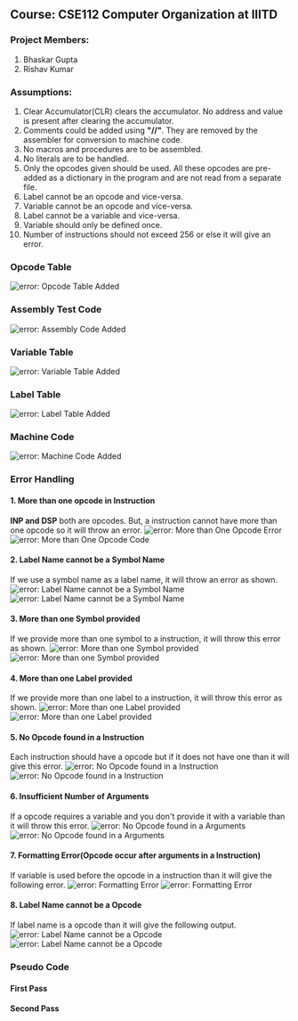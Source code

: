 ## Course: CSE112 Computer Organization at IIITD

### Project Members:

1. Bhaskar Gupta
2. Rishav Kumar

### Assumptions:

1. Clear Accumulator(CLR) clears the accumulator. No address and value is present after clearing the accumulator.
2. Comments could be added using **"//"**. They are removed by the assembler for conversion to machine code.
3. No macros and procedures are to be assembled.
4. No literals are to be handled.
5. Only the opcodes given should be used. All these opcodes are pre-added as a dictionary in the program and are not read from a separate file.
6. Label cannot be an opcode and vice-versa.
7. Variable cannot be an opcode and vice-versa.
8. Label cannot be a variable and vice-versa.
9. Variable should only be defined once.
10. Number of instructions should not exceed 256 or else it will give an error.

### Opcode Table
![error: Opcode Table Added](./Assets/Opcode_Table.png)

### Assembly Test Code
![error: Assembly Code Added](./Assets/AssemblyCode.png)

### Variable Table
![error: Variable Table Added](./Assets/VariableTable.png)

### Label Table
![error: Label Table Added](./Assets/LabelTable.png)

### Machine Code
![error: Machine Code Added](./Assets/MachineCode.png)

### Error Handling

#### 1. More than one opcode in Instruction

**INP and DSP** both are opcodes. But, a instruction cannot have more than one opcode so it will throw an error. 
![error: More than One Opcode Error](./Assets/Code1.png)
![error: More than One Opcode Code](./Assets/Error1.png)

#### 2. Label Name cannot be a Symbol Name
If we use a symbol name as a label name, it will throw an error as shown.
![error: Label Name cannot be a Symbol Name](./Assets/Code2.png)
![error: Label Name cannot be a Symbol Name](./Assets/Error2.png)

#### 3. More than one Symbol provided
If we provide more than one symbol to a instruction, it will throw this error as shown.
![error: More than one Symbol provided](./Assets/Code3.png)
![error: More than one Symbol provided](./Assets/Error3.png)

#### 4. More than one Label provided
If we provide more than one label to a instruction, it will throw this error as shown.
![error: More than one Label provided](./Assets/Code4.png)
![error: More than one Label provided](./Assets/Error4.png)

#### 5. No Opcode found in a Instruction
Each instruction should have a opcode but if it does not have one than it will give this error.
![error: No Opcode found in a Instruction](./Assets/Code5.png)
![error: No Opcode found in a Instruction](./Assets/Error5.png)

#### 6. Insufficient Number of Arguments 
If a opcode requires a variable and you don't provide it with a variable than it will throw this error.
![error: No Opcode found in a Arguments](./Assets/Code6.png)
![error: No Opcode found in a Arguments](./Assets/Error6.png)

#### 7. Formatting Error(Opcode occur after arguments in a Instruction)
If variable is used before the opcode in a instruction than it will give the following error.
![error: Formatting Error](./Assets/Code7.png)
![error: Formatting Error](./Assets/Error7.png)

#### 8. Label Name cannot be a Opcode
If label name is a opcode than it will give the following output. 
![error: Label Name cannot be a Opcode](./Assets/Code8.png)
![error: Label Name cannot be a Opcode](./Assets/Error8.png)

### Pseudo Code
#### First Pass

#### Second Pass
